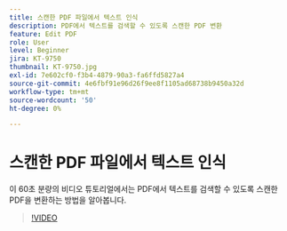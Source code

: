 ```yaml
---
title: 스캔한 PDF 파일에서 텍스트 인식
description: PDF에서 텍스트를 검색할 수 있도록 스캔한 PDF 변환
feature: Edit PDF
role: User
level: Beginner
jira: KT-9750
thumbnail: KT-9750.jpg
exl-id: 7e602cf0-f3b4-4879-90a3-fa6ffd5827a4
source-git-commit: 4e6fbf91e96d26f9ee8f1105ad68738b9450a32d
workflow-type: tm+mt
source-wordcount: '50'
ht-degree: 0%

---
```


# 스캔한 PDF 파일에서 텍스트 인식

이 60초 분량의 비디오 튜토리얼에서는 PDF에서 텍스트를 검색할 수 있도록 스캔한 PDF을 변환하는 방법을 알아봅니다.

>[!VIDEO](https://video.tv.adobe.com/v/347081?quality=12&learn=on&hidetitle=true&captions=kor)
